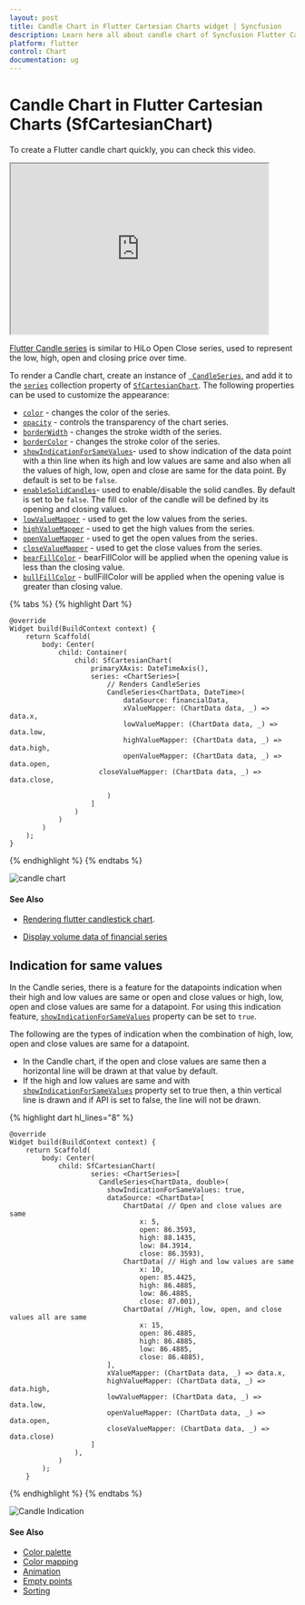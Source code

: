 ```yaml
---
layout: post
title: Candle Chart in Flutter Cartesian Charts widget | Syncfusion 
description: Learn here all about candle chart of Syncfusion Flutter Cartesian Charts (SfCartesianChart) widget and more.
platform: flutter
control: Chart
documentation: ug
---
```


# Candle Chart in Flutter Cartesian Charts (SfCartesianChart)

To create a Flutter candle chart quickly, you can check this video.

<style>#flutterCandleChartTutorial{width : 90% !important; height: 300px !important }</style>
<iframe id='flutterCandleChartTutorial' src='https://www.youtube.com/embed/g5cniDExpRw'></iframe>

[Flutter Candle series](https://www.syncfusion.com/flutter-widgets/flutter-charts/chart-types/candle-chart) is similar to HiLo Open Close series, used to represent the low, high, open and closing price over time.

To render a Candle chart, create an instance of [` CandleSeries`](https://pub.dev/documentation/syncfusion_flutter_charts/latest/charts/CandleSeries-class.html), and add it to the [`series`](https://pub.dev/documentation/syncfusion_flutter_charts/latest/charts/SfCartesianChart/series.html) collection property of [`SfCartesianChart`](https://pub.dev/documentation/syncfusion_flutter_charts/latest/charts/SfCartesianChart/SfCartesianChart.html). The following properties can be used to customize the appearance:

* [`color`](https://pub.dev/documentation/syncfusion_flutter_charts/latest/charts/CartesianSeries/color.html) - changes the color of the series.
* [`opacity`](https://pub.dev/documentation/syncfusion_flutter_charts/latest/charts/CartesianSeries/opacity.html) - controls the transparency of the chart series.
* [`borderWidth`](https://pub.dev/documentation/syncfusion_flutter_charts/latest/charts/CartesianSeries/borderWidth.html) - changes the stroke width of the series.
* [`borderColor`](https://pub.dev/documentation/syncfusion_flutter_charts/latest/charts/CartesianSeries/borderColor.html) - changes the stroke color of the series.
* [`showIndicationForSameValues`](https://pub.dev/documentation/syncfusion_flutter_charts/latest/charts/CandleSeries/showIndicationForSameValues.html)- used to show indication of the data point with a thin line when its high and low values are same and also when all the values of high, low, open and close are same for the data point. By default is set to be `false`.
* [`enableSolidCandles`](https://pub.dev/documentation/syncfusion_flutter_charts/latest/charts/CandleSeries/enableSolidCandles.html)- used to enable/disable the solid candles. By default is set to be `false`. The fill color of the candle will be defined by its opening and closing values.
* [`lowValueMapper`](https://pub.dev/documentation/syncfusion_flutter_charts/latest/charts/CartesianSeries/lowValueMapper.html) - used to get the low values from the series.
* [`highValueMapper`](https://pub.dev/documentation/syncfusion_flutter_charts/latest/charts/CartesianSeries/highValueMapper.html) - used to get the high values from the series.
* [`openValueMapper`](https://pub.dev/documentation/syncfusion_flutter_charts/latest/charts/CandleSeries/openValueMapper.html) - used to get the open values from the series.
* [`closeValueMapper`](https://pub.dev/documentation/syncfusion_flutter_charts/latest/charts/CandleSeries/closeValueMapper.html) - used to get the close values from the series.
* [`bearFillColor`](https://pub.dev/documentation/syncfusion_flutter_charts/latest/charts/CandleSeries/bearColor.html) - bearFillColor will be applied when the opening value is less than the closing value.
* [`bullFillColor`](https://pub.dev/documentation/syncfusion_flutter_charts/latest/charts/CandleSeries/bullColor.html) - bullFillColor will be applied when the opening value is greater than closing value.



{% tabs %}
{% highlight Dart %} 
    
    @override
    Widget build(BuildContext context) {
        return Scaffold(
            body: Center(
                child: Container(
                    child: SfCartesianChart(
                        primaryXAxis: DateTimeAxis(),
                        series: <ChartSeries>[
                            // Renders CandleSeries
                            CandleSeries<ChartData, DateTime>(
                                dataSource: financialData,
                                xValueMapper: (ChartData data, _) => data.x,
                                lowValueMapper: (ChartData data, _) => data.low,
                                highValueMapper: (ChartData data, _) => data.high, 
                                openValueMapper: (ChartData data, _) => data.open,
                          closeValueMapper: (ChartData data, _) => data.close,

                            )
                        ]
                    )
                )   
            )
        );
    }

{% endhighlight %}
{% endtabs %}

![candle chart](cartesian-chart-types-images/candle.png)

#### See Also 

* [Rendering flutter candlestick chart](https://www.syncfusion.com/kb/12288/how-to-render-flutter-candlestick-chart-using-the-charts-widget-sfcartesianchart).

* [Display volume data of financial series](https://www.syncfusion.com/kb/12965/display-volume-data-of-financial-series-in-flutter-cartesian-chart)

## Indication for same values

In the Candle series, there is a feature for the datapoints indication when their high and low values are same or open and close values or high, low, open and close values are same for a datapoint. For using this indication feature, [`showIndicationForSameValues`](https://pub.dev/documentation/syncfusion_flutter_charts/latest/charts/CandleSeries/showIndicationForSameValues.html) property can be set to `true`.

The following are the types of indication when the combination of high, low, open and close values are same for a datapoint.

* In the Candle chart, if the open and close values are same then a horizontal line will be drawn at that value by default.
* If the high and low values are same and with [`showIndicationForSameValues`](https://pub.dev/documentation/syncfusion_flutter_charts/latest/charts/CandleSeries/showIndicationForSameValues.html) property set to true then, a thin vertical line is drawn and if API is set to false, the line will not be drawn. 


{% highlight dart hl_lines="8" %} 

    @override
    Widget build(BuildContext context) {
        return Scaffold(
            body: Center(
                child: SfCartesianChart(
                        series: <ChartSeries>[
                          CandleSeries<ChartData, double>(
                            showIndicationForSameValues: true,
                            dataSource: <ChartData>[
                                ChartData( // Open and close values are same
                                    x: 5,
                                    open: 86.3593,
                                    high: 88.1435,
                                    low: 84.3914,
                                    close: 86.3593),
                                ChartData( // High and low values are same
                                    x: 10,
                                    open: 85.4425,
                                    high: 86.4885,
                                    low: 86.4885,
                                    close: 87.001),
                                ChartData( //High, low, open, and close values all are same
                                    x: 15,
                                    open: 86.4885,
                                    high: 86.4885,
                                    low: 86.4885,
                                    close: 86.4885),
                            ],
                            xValueMapper: (ChartData data, _) => data.x,
                            highValueMapper: (ChartData data, _) => data.high,
                            lowValueMapper: (ChartData data, _) => data.low,
                            openValueMapper: (ChartData data, _) => data.open,
                            closeValueMapper: (ChartData data, _) => data.close)
                        ]
                    ),
                )   
            );
        }

{% endhighlight %}
{% endtabs %}

![Candle Indication](cartesian-chart-types-images/candle_indication.jpg)

#### See Also

* [Color palette](/flutter/cartesian-charts/series-customization#color-palette) 
* [Color mapping](/flutter/cartesian-charts/series-customization#color-mapping-for-data-points)
* [Animation](/flutter/cartesian-charts/series-customization#animation)
* [Empty points](/flutter/cartesian-charts/series-customization#empty-points)
* [Sorting](/flutter/cartesian-charts/series-customization#sorting)  
